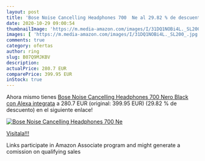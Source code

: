 ```yaml
---
layout: post
title: 'Bose Noise Cancelling Headphones 700  Ne al 29.82 % de descuento'
date: 2020-10-29 09:00:54
thumbnailImage: 'https://m.media-amazon.com/images/I/31DQ1NOBi4L._SL200_.jpg'
images: [ 'https://m.media-amazon.com/images/I/31DQ1NOBi4L._SL200_.jpg' ]
comments: true
category: ofertas
author: ring
slug: B07Q9MJKBV
description:
actualPrice: 280.7 EUR
comparePrice: 399.95 EUR
inStock: true
---
```


Ahora mismo tienes [Bose Noise Cancelling Headphones 700  Nero  Black   con Alexa integrata](https://www.amazon.it/dp/B07Q9MJKBV/?tag=tolees00-21) a 280.7 EUR (original: 399.95 EUR) (29.82 %  de descuento) en el siguiente enlace!

[![Bose Noise Cancelling Headphones 700  Ne](https://m.media-amazon.com/images/I/31DQ1NOBi4L._SL200_.jpg)](https://www.amazon.it/dp/B07Q9MJKBV/?tag=tolees00-21)

[Visítala!!!](https://www.amazon.it/dp/B07Q9MJKBV/?tag=tolees00-21)

Links participate in Amazon Associate program and might generate a comission on qualifying sales
